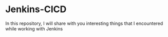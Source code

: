 # Jenkins-CICD
In this repository, I will share with you interesting things that I encountered while working with Jenkins
